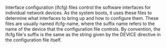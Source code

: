 Interface configuration (ifcfg) files control the software interfaces for individual network devices. As the system boots, it uses these files to determine what interfaces to bring up and how to configure them. These files are usually named ifcfg-name, where the suffix name refers to the name of the device that the configuration file controls. By convention, the ifcfg file's suffix is the same as the string given by the DEVICE directive in the configuration file itself.
